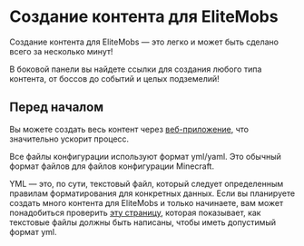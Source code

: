 # Создание контента для EliteMobs

Создание контента для EliteMobs — это легко и может быть сделано всего за несколько минут!

В боковой панели вы найдете ссылки для создания любого типа контента, от боссов до событий и целых подземелий!

## Перед началом

Вы можете создать весь контент через [веб-приложение](https://magmaguy.com/webapp/webapp.html), что значительно ускорит процесс.

Все файлы конфигурации используют формат yml/yaml. Это обычный формат файлов для файлов конфигурации Minecraft.

YML — это, по сути, текстовый файл, который следует определенным правилам форматирования для конкретных данных. Если вы планируете создать много контента для EliteMobs и только начинаете, вам может понадобиться проверить [эту страницу]($langage$/global/configuration_file_guide.md), которая показывает, как текстовые файлы должны быть написаны, чтобы иметь допустимый формат yml.
